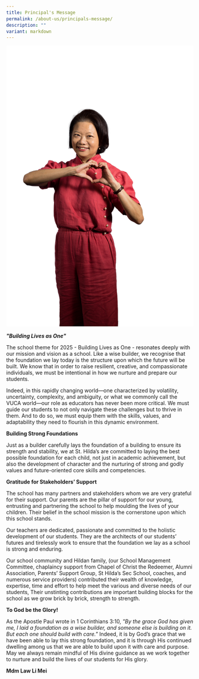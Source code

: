 ```yaml
---
title: Principal's Message
permalink: /about-us/principals-message/
description: ""
variant: markdown
---
```

![](/images/Mdm_Law_Li_Mei_Informal_40.png)

**_"Building Lives as One"_**

The school theme for 2025 - Building Lives as One - resonates deeply with our mission and vision as a school. Like a wise builder, we recognise that the foundation we lay today is the structure upon which the future will be built. We know that in order to raise resilient, creative, and compassionate individuals, we must be intentional in how we nurture and prepare our students.

Indeed, in this rapidly changing world—one characterized by volatility, uncertainty, complexity, and ambiguity, or what we commonly call the VUCA world—our role as educators has never been more critical. We must guide our students to not only navigate these challenges but to thrive in them. And to do so, we must equip them with the skills, values, and adaptability they need to flourish in this dynamic environment.

**Building Strong Foundations**

Just as a builder carefully lays the foundation of a building to ensure its strength and stability, we at St. Hilda’s are committed to laying the best possible foundation for each child, not just in academic achievement, but also the development of character and the nurturing of strong and godly values and future-oriented core skills and competencies.

**Gratitude for Stakeholders’ Support**

The school has many partners and stakeholders whom we are very grateful for their support. Our parents are the pillar of support for our young, entrusting and partnering the school to help moulding the lives of your children. Their belief in the school mission is the cornerstone upon which this school stands.

Our teachers are dedicated, passionate and committed to the holistic development of our students. They are the architects of our students’ futures and tirelessly work to ensure that the foundation we lay as a school is strong and enduring.

Our school community and Hildan family, (our School Management Committee, chaplaincy support from Chapel of Christ the Redeemer, Alumni Association, Parents’ Support Group, St Hilda’s Sec School, coaches, and numerous service providers) contributed their wealth of knowledge, expertise, time and effort to help meet the various and diverse needs of our students, Their unstinting contributions are important building blocks for the school as we grow brick by brick, strength to strength.

**To God be the Glory!**

As the Apostle Paul wrote in 1 Corinthians 3:10, _"By the grace God has given me, I laid a foundation as a wise builder, and someone else is building on it. But each one should build with care."_ Indeed, it is by God’s grace that we have been able to lay this strong foundation, and it is through His continued dwelling among us that we are able to build upon it with care and purpose. May we always remain mindful of His divine guidance as we work together to nurture and build the lives of our students for His glory.

**Mdm Law Li Mei**